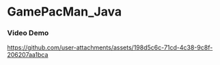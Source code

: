 # GamePacMan_Java
### Video Demo


https://github.com/user-attachments/assets/198d5c6c-71cd-4c38-9c8f-206207aa1bca

